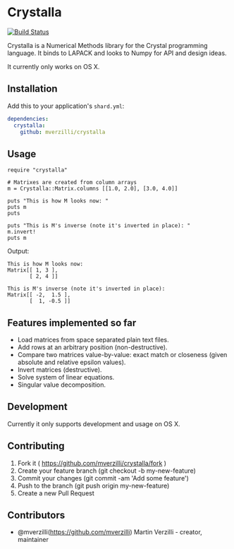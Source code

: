 # Crystalla

[![Build Status](https://travis-ci.org/mverzilli/crystalla.svg?branch=master)](https://travis-ci.org/mverzilli/crystalla)

Crystalla is a Numerical Methods library for the Crystal programming language. It binds to LAPACK and looks to Numpy for API and design ideas.

It currently only works on OS X.

## Installation

Add this to your application's `shard.yml`:

```yaml
dependencies:
  crystalla:
    github: mverzilli/crystalla
```

## Usage

```crystal
require "crystalla"

# Matrixes are created from column arrays
m = Crystalla::Matrix.columns [[1.0, 2.0], [3.0, 4.0]]

puts "This is how M looks now: "
puts m
puts

puts "This is M's inverse (note it's inverted in place): "
m.invert!
puts m
```

Output:

```text
This is how M looks now:
Matrix[[ 1, 3 ],
       [ 2, 4 ]]

This is M's inverse (note it's inverted in place):
Matrix[[ -2,  1.5 ],
       [  1, -0.5 ]]
 ```

## Features implemented so far

* Load matrices from space separated plain text files.
* Add rows at an arbitrary position (non-destructive).
* Compare two matrices value-by-value: exact match or closeness (given absolute and relative epsilon values).
* Invert matrices (destructive).
* Solve system of linear equations.
* Singular value decomposition.

## Development

Currently it only supports development and usage on OS X.

## Contributing

1. Fork it ( https://github.com/mverzilli/crystalla/fork )
2. Create your feature branch (git checkout -b my-new-feature)
3. Commit your changes (git commit -am 'Add some feature')
4. Push to the branch (git push origin my-new-feature)
5. Create a new Pull Request

## Contributors

- @mverzilli(https://github.com/mverzilli) Martin Verzilli - creator, maintainer

